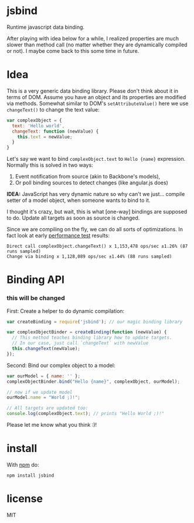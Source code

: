 # jsbind

Runtime javascript data binding.

After playing with idea below for a while, I realized properties are much slower than method call (no matter whether they are dynamically compiled or not). I maybe come back to this some time in future.

# Idea

This is a very generic data binding library. Please don't think about it in terms of DOM.
Assume you have an object and its properties are modified via methods. Somewhat similar to DOM's `setAttributeValue()` here we use `changeText()` to change the text value:

``` js
var complexObject = {
  text: 'Hello world',
  changeText: function (newValue) {
    this.text = newValue;
  }
}
```

Let's say we want to bind `complexObject.text` to `Hello {name}` expression. Normally this is solved in two ways:

1. Event notification from source (akin to Backbone's models),
2. Or poll binding sources to detect changes (like angular.js does)

**IDEA:** JavaScript has very dynamic nature so why can't we just... compile setter of a model object, when someone wants to bind to it.

I thought it's crazy, but wait, this is what [one-way] bindings are supposed to do. Update all targets as soon as source is changed.

Since we are compiling on the fly, we can do all sorts of optimizations. In fact look at early [performance test](https://github.com/anvaka/jsbind/tree/master/perf) results:

```
Direct call complexObject.changeText() x 1,153,478 ops/sec ±1.26% (87 runs sampled)
Change via binding x 1,128,089 ops/sec ±1.44% (88 runs sampled)
```

# Binding API

### this will be changed

First: Create a helper to do dynamic compilation:

``` js
var createBinding = require('jsbind'); // our magic binding library

var complexObjectBinder = createBinding(function (newValue) {
  // This method teaches binding library how to update targets.
  // In our case, just call `changeText` with newValue
  this.changeText(newValue);
});
```

Second: Bind our complex object to a model:

``` js
var ourModel = { name: '' };
complexObjectBinder.bind("Hello {name}", complexObject, ourModel);

// now if we update model
ourModel.name = "World ;)!";

// All targets are updated too:
console.log(complexObject.text); // prints "Hello World ;)!"
```

Please let me know what you think :)!

# install

With [npm](https://npmjs.org) do:

```
npm install jsbind
```

# license

MIT
